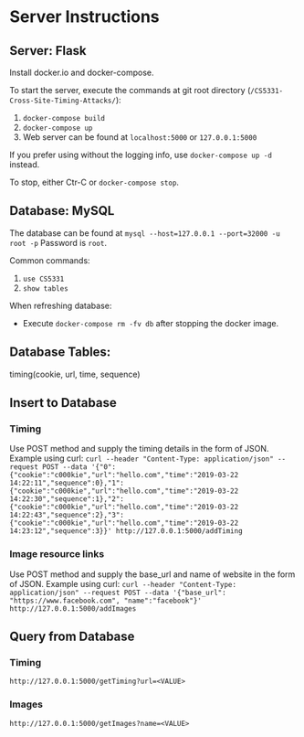 # Server Instructions

## Server: Flask
Install docker.io and docker-compose.

To start the server, execute the commands at git root directory (`/CS5331-Cross-Site-Timing-Attacks/`):
1. `docker-compose build`
2. `docker-compose up`
3. Web server can be found at `localhost:5000` or `127.0.0.1:5000`

If you prefer using without the logging info, use `docker-compose up -d` instead.

To stop, either Ctr-C or `docker-compose stop`. 

## Database: MySQL
The database can be found at `mysql --host=127.0.0.1 --port=32000 -u root -p`
Password is `root`. 

Common commands:
1. `use CS5331`
2. `show tables`

When refreshing database:
- Execute `docker-compose rm -fv db` after stopping the docker image. 

## Database Tables:

timing(cookie, url, time, sequence)

## Insert to Database

### Timing
Use POST method and supply the timing details in the form of JSON. 
Example using curl:
`curl --header "Content-Type: application/json" --request POST --data '{"0":{"cookie":"c000kie","url":"hello.com","time":"2019-03-22 14:22:11","sequence":0},"1":{"cookie":"c000kie","url":"hello.com","time":"2019-03-22 14:22:30","sequence":1},"2":{"cookie":"c000kie","url":"hello.com","time":"2019-03-22 14:22:43","sequence":2},"3":{"cookie":"c000kie","url":"hello.com","time":"2019-03-22 14:23:12","sequence":3}}' http://127.0.0.1:5000/addTiming`

### Image resource links
Use POST method and supply the base_url and name of website in the form of JSON.
Example using curl:
`curl --header "Content-Type: application/json" --request POST --data '{"base_url": "https://www.facebook.com", "name":"facebook"}' http://127.0.0.1:5000/addImages`

## Query from Database
### Timing
`http://127.0.0.1:5000/getTiming?url=<VALUE>`

### Images
`http://127.0.0.1:5000/getImages?name=<VALUE>`

